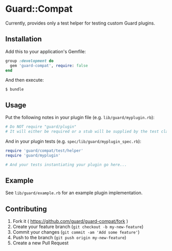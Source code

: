 # Guard::Compat

Currently, provides only a test helper for testing custom Guard plugins.

## Installation

Add this to your application's Gemfile:

```ruby
group :development do
  gem 'guard-compat', require: false
end
```

And then execute:

    $ bundle

## Usage

Put the following notes in your plugin file (e.g. `lib/guard/myplugin.rb`):

```ruby
# Do NOT require "guard/plugin"
# It will either be required or a stub will be supplied by the test class
```

And in your plugin tests (e.g. `spec/lib/guard/myplugin_spec.rb`):

```ruby
require 'guard/compat/test/helper'
require 'guard/myplugin'

# And your tests instantiating your plugin go here...
```
## Example

See `lib/guard/example.rb` for an example plugin implementation.


## Contributing

1. Fork it ( https://github.com/guard/guard-compat/fork )
2. Create your feature branch (`git checkout -b my-new-feature`)
3. Commit your changes (`git commit -am 'Add some feature'`)
4. Push to the branch (`git push origin my-new-feature`)
5. Create a new Pull Request
